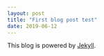 ```yaml
---
layout: post
title: "First blog post test"
date: 2019-06-12
---
```


This blog is powered by [Jekyll](http://jekyllrb.com).